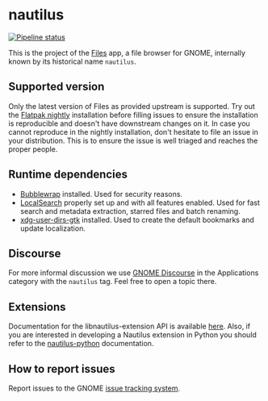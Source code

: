 # nautilus
[![Pipeline status](https://gitlab.gnome.org/GNOME/nautilus/badges/main/pipeline.svg)](https://gitlab.gnome.org/GNOME/nautilus/commits/main)

This is the project of the [Files](https://apps.gnome.org/Nautilus/) app, a file browser for
GNOME, internally known by its historical name `nautilus`.

## Supported version
Only the latest version of Files as provided upstream is supported. Try out the [Flatpak nightly](https://welcome.gnome.org/en/app/Nautilus/#installing-a-nightly-build) installation before filling issues to ensure the installation is reproducible and doesn't have downstream changes on it. In case you cannot reproduce in the nightly installation, don't hesitate to file an issue in your distribution. This is to ensure the issue is well triaged and reaches the proper people.

## Runtime dependencies
- [Bubblewrap](https://github.com/projectatomic/bubblewrap) installed. Used for security reasons.
- [LocalSearch](https://gitlab.gnome.org/GNOME/localsearch) properly set up and with all features enabled. Used for fast search and metadata extraction, starred files and batch renaming.
- [xdg-user-dirs-gtk](https://gitlab.gnome.org/GNOME/xdg-user-dirs-gtk) installed.  Used to create the default bookmarks and update localization.

## Discourse

For more informal discussion we use [GNOME Discourse](https://discourse.gnome.org/tags/nautilus) in the Applications category with the `nautilus` tag. Feel free to open a topic there.

## Extensions

Documentation for the libnautilus-extension API is available [here](https://gnome.pages.gitlab.gnome.org/nautilus/).  Also, if you are interested in developing a Nautilus extension in Python you should refer to the [nautilus-python](https://gnome.pages.gitlab.gnome.org/nautilus-python/) documentation.

## How to report issues

Report issues to the GNOME [issue tracking system](https://gitlab.gnome.org/GNOME/nautilus/issues).
